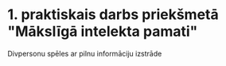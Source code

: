 # 1. praktiskais darbs priekšmetā "Mākslīgā intelekta pamati"
Divpersonu spēles ar pilnu informāciju izstrāde
